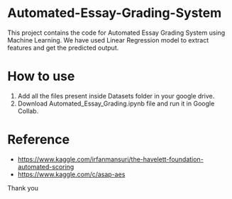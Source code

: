 # Automated-Essay-Grading-System
This project contains the code for Automated Essay Grading System using Machine Learning. We have used Linear Regression model to extract features and get the predicted output.
# How to use
1. Add all the files present inside Datasets folder in your google drive.
2. Download Automated_Essay_Grading.ipynb file and run it in Google Collab.
# Reference
* https://www.kaggle.com/irfanmansuri/the-havelett-foundation-automated-scoring
* https://www.kaggle.com/c/asap-aes

Thank you

